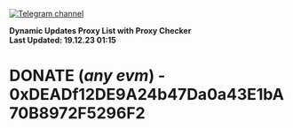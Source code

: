 [![Telegram channel](https://img.shields.io/endpoint?url=https://runkit.io/damiankrawczyk/telegram-badge/branches/master?url=https://t.me/n4z4v0d)](https://t.me/n4z4v0d) 

**Dynamic Updates Proxy List with Proxy Checker**  
**Last Updated: 19.12.23 01:15**

# DONATE (_any evm_) - 0xDEADf12DE9A24b47Da0a43E1bA70B8972F5296F2
